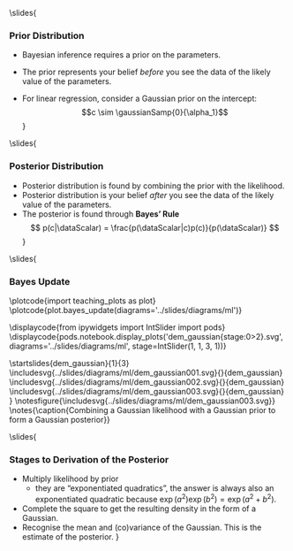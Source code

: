 \slides{
### Prior Distribution

* Bayesian inference requires a prior on the parameters.

* The prior represents your belief *before* you see the data of the
    likely value of the parameters.

* For linear regression, consider a Gaussian prior on the intercept:
    $$c \sim \gaussianSamp{0}{\alpha_1}$$
}

\slides{
### Posterior Distribution

* Posterior distribution is found by combining the prior with the likelihood.
* Posterior distribution is your belief *after* you see the data of the likely value of the parameters.
* The posterior is found through **Bayes’ Rule**
  $$
  p(c|\dataScalar) = \frac{p(\dataScalar|c)p(c)}{p(\dataScalar)}
  $$
}

\slides{
### Bayes Update 

\plotcode{import teaching_plots as plot}
\plotcode{plot.bayes_update(diagrams='../slides/diagrams/ml')}

\displaycode{from ipywidgets import IntSlider
import pods}
\displaycode{pods.notebook.display_plots('dem_gaussian{stage:0>2}.svg', 
                            diagrams='../slides/diagrams/ml', 
							stage=IntSlider(1, 1, 3, 1))}

\startslides{dem_gaussian}{1}{3}
\includesvg{../slides/diagrams/ml/dem_gaussian001.svg}{}{dem_gaussian}
\includesvg{../slides/diagrams/ml/dem_gaussian002.svg}{}{dem_gaussian}
\includesvg{../slides/diagrams/ml/dem_gaussian003.svg}{}{dem_gaussian}
}
\notesfigure{\includesvg{../slides/diagrams/ml/dem_gaussian003.svg}}
\notes{\caption{Combining a Gaussian likelihood with a Gaussian prior to form a Gaussian posterior}}

\slides{
### Stages to Derivation of the Posterior

* Multiply likelihood by prior
  * they are “exponentiated quadratics”, the answer is always also an exponentiated quadratic because $\exp(a^2)\exp(b^2) = \exp(a^2 + b^2)$.
* Complete the square to get the resulting density in the form of a Gaussian.
* Recognise the mean and (co)variance of the Gaussian. This is the estimate of the posterior.
}
